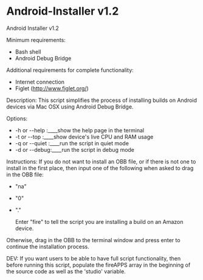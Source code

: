 # Android-Installer v1.2
Android Installer v1.2

Minimum requirements:
- Bash shell
- Android Debug Bridge

Additional requirements for complete functionality:
- Internet connection
- Figlet (http://www.figlet.org/)

Description:
This script simplifies the process of installing builds on Android devices via Mac OSX using Android Debug Bridge.

Options:
- -h or --help	:____show the help page in the terminal
- -t or --top	:____show device's live CPU and RAM usage
- -q or --quiet	:____run the script in quiet mode
- -d or --debug:____run the script in debug mode

Instructions:
	If you do not want to install an OBB file, or if there is not one to install in the first place,
	then input one of the following when asked to drag in the OBB file:

- "na"
- "0"
- "."

	Enter "fire" to tell the script you are installing a build on an Amazon device.

Otherwise, drag in the OBB to the terminal window and press enter to continue the installation process.

DEV:
If you want users to be able to have full script functionality, then before running this script, populate the fireAPPS array in the beginning of the source code as well as the 'studio' variable.
